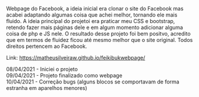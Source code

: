 Webpage do Facebook, a ideia inicial era clonar o site do Facebook mas acabei adaptando algumas coisa que achei melhor, tornando ele mais fluido. A ideia principal do projetoi era praticar meu CSS e bootstrap, retendo fazer mais páginas dele e em algum momento adicionar alguma coisa de php e JS nele. O resultado desse projeto foi bem positvo, acredito que em termos de fluidez ficou até mesmo melhor que o site original. Todos direitos pertencem ao Facebook.

Link: https://matheusilveiraw.github.io/feikibukwebpage/ <br>

08/04/2021 - Iniciei o projeto <br>
09/04/2021 - Projeto finalizado como webpage <br>
10/04/2021 - Correção bugs (alguns blocos se comportavam de forma estranha em aparelhos menores) <br>

